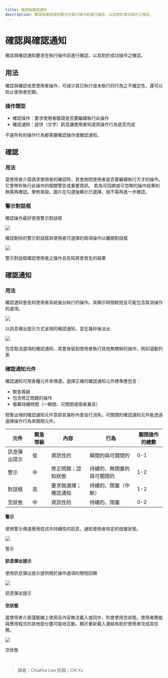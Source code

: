 ```yaml
---
title: 確認與確認通知
description: 確認與確認通知要求在執行操作前進行確認，以及對於成功操作之確認。
---
```


# 確認與確認通知

確認與確認通知要求在執行操作前進行確認，以及對於成功操作之確認。

## 用法

確認與確認收悉使用者操作，可減少其已執行或未執行的行為之不確定性，還可以防止使用者犯錯。

### 操作類型

* 確認操作：要求使用者驗證是否要繼續執行此操作
* 確認通知：提供（文字）訊息讓使用者知道其操作行為是否完成

不是所有的操作行為都需要確認操作或確認通知。


## 確認

### 用法

當使用者介面請求使用者的確認時，其會詢問使用者是否要繼續執行方才的操作。它會帶有執行此操作的相關警告或重要資訊。
若為可回朔或可忽略的操作結果則無需再確認。舉例來說，圖片在勾選後顯示已選擇，就不需再進一步確認。

### 警示對話框

確認操作最好使用警示對話框


<div class="c-group c-group--2col">
    <div class="c-group__item">
        <img src="https://lh3.googleusercontent.com/r7NB_oCcfMeQbPVCPktRUK5a6juDb7FXXvUukBAHa4xvgOb_TIxvGSMcOtDhzqndO0krU7d6CZgY4M7geOXBTmkI2aMftpKFU96juQ=w1064-v0">
        <p>確認刪除的警示對話框與使用者可選擇的兩項操作以離開對話框</p>
    </div>
    <div class="c-group__item">
        <img src="https://lh3.googleusercontent.com/HUC-4Z1o7eeWc3VovQ6_DLtJCUGnirHrF-kyNEY-eDq8SFXIb2Ec3xDiHSWjDGFbs4_BmSXn_wf_Gi2xnzEiDNmglRcAA-xHkc7RNQ=w1064-v0">
        <p>警示對話框確認使用者之操作且告知將會發生的結果</p>
    </div>
</div>


## 確認通知

### 用法

確認通知會告知使用者系統後台執行的操作。其顯示時間較短且可能包含取消操作的選項。
<div class="c-group c-group--2col">
    <div class="c-group__item">
        <img src="https://lh3.googleusercontent.com/_96knuTbrg75Ve2n1N67gZuyL9PH1YLYyNa0DfjfcFknZbtB6jYLTuK5zxiLadrSLFGOM36W5Lo4nAkfhlqMtIHtIZXNcfwkjGCV=w1064-v0">
        <p>以訊息彈出提示方式呈現的確認通知，並在幾秒後淡出</p>
    </div>
    <div class="c-group__item">
        <img src="https://lh3.googleusercontent.com/x2e6EBsbfZxfoplA1jBSbbncK2nHOPRyIIC4-VGrgTSam_mV4G54zdpPMM_YZ4SOInzSXmtG33QNLo_Dro3UHGbzvsO5lxXnoaMHEg=w1064-v0">
        <p>包含取消選項的確認通知，其會保留到使用者執行其他無關聯的操作，例如滾動列表</p>
    </div>
</div>


### 確認通知元件

確認通知可用各種元件來傳達。選擇正確的確認通知元件標準應包含：
<ul style="list-style: disc;">
    <li>緊急等級</li>
    <li>包含修正問題的操作</li>
    <li>螢幕持續時間（一瞬間、可關閉或兩者兼具）</li>
</ul>

短暫出現的確認通知元件意即其幾秒內會自行消失。可關閉的確認通知元件能透過選擇操作行為來關閉元件。

<table>
    <thead>
        <tr>
            <th>元件</th>
            <th>緊急等級</th>
            <th>內容</th>
            <th>行為</th>
            <th>關閉操作的總數</th>
        </tr>
    </thead>
    <tbody>
        <tr>
            <td>訊息彈出提示</td>
            <td>低</td>
            <td>資訊性的</td>
            <td>瞬間的與可關閉的</td>
            <td>0-1</td>
        </tr>
        <tr>
            <td>警示</td>
            <td>中</td>
            <td>修正問題；認知狀態</td>
            <td>持續的、無閉塞的與可關閉的</td>
            <td>1-2</td>
        </tr>
        <tr>
            <td>對話框</td>
            <td>高</td>
            <td>要求做選擇；確認通知</td>
            <td>持續的、閉塞（中斷）</td>
            <td>1-2</td>
        </tr>
        <tr>
            <td>空狀態</td>
            <td>中</td>
            <td>資訊性的</td>
            <td>持續的、閉塞</td>
            <td>0-2</td>
        </tr>
    </tbody>
</table>


#### 警示

使用警示傳達應用程式中持續性的訊息，通知使用者特定的改變狀態。

<div class="c-group">
    <div class="c-group__item">
        <img src="https://lh3.googleusercontent.com/yPdFYUXYR-EG0Rgpi6apjXEWRi17WQInIPhdIUkJ0n_u-kqKX13_G0rl_NwqaNpJ-X_Ed-lwNu7gQ9CSwgUzj4ViIXM2LwmbqpCQjkI=w1064-v0">
        <p>警示</p>
    </div>
</div>


#### 訊息彈出提示

使用訊息彈出提示提供關於操作選項的簡短回饋
<div class="c-group">
    <div class="c-group__item">
        <img src="https://lh3.googleusercontent.com/NT6gTgqkG4jGyEtfUTpFhbvWVfKDZsBVoSms4LrRwYde3jP01h5J1g6mi9VTR3TtwT4jF4tO67eQQBQ-fl5OxqMF9oU3jeRR0CPC=w1064-v0">
        <p>訊息彈出提示</p>
    </div>
</div>


#### 空狀態

當使用者介面僅能線上使用且內容無法載入或同步，則會使用空狀態。使用者應能與應用程式的其他部分盡可能地互動。顯示重新載入連結有助於使用者完成其任務。

<div class="c-group">
    <div class="c-group__item">
        <img src="https://lh3.googleusercontent.com/eUxoGw2sxzvFnDugpAyOckOUwpPLDpYcZNrhDeShFWXJOjKlshwrGpkV8Wl_9YkbGdq0256vASnxPQag-mCdWceZOp-Ft9XCfVg6pQ=w1064-v0">
        <p>空狀態</p>
    </div>
</div>

<br>

> 譯者：ChiaHui Lee
> 校稿：CH.Yu

